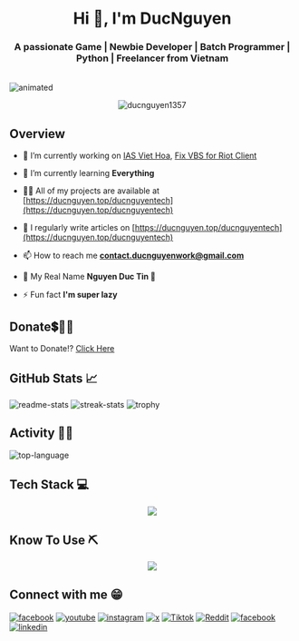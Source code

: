 <h1 align="center">Hi 👋, I'm DucNguyen</h1>
<h3 align="center">A passionate Game | Newbie Developer | Batch Programmer | Python | Freelancer from Vietnam</h3>

<br align="center">
  <img src="https://github.com/Anmol-Baranwal/Cool-GIFs-For-GitHub/assets/74038190/80728820-e06b-4f96-9c9e-9df46f0cc0a5" alt="animated" />
</br>



<p align="center"> <img src="https://komarev.com/ghpvc/?username=ducnguyen1357&label=Profile%20views&color=red&style=plastic" alt="ducnguyen1357" /> </p>

## Overview

- 🔭 I’m currently working on [IAS Viet Hoa](https://github.com/DucNguyen1357/IDM-Activation-Script-Viet-Hoa), [Fix VBS for Riot Client](https://github.com/DucNguyen1357/Fix-VBS-for-Riot-Client)

- 🌱 I’m currently learning **Everything**

- 👨‍💻 All of my projects are available at [https://ducnguyen.top/ducnguyentech](https://ducnguyen.top/ducnguyentech)

- 📝 I regularly write articles on [https://ducnguyen.top/ducnguyentech](https://ducnguyen.top/ducnguyentech)

- 📫 How to reach me **contact.ducnguyenwork@gmail.com**

- 💬 My Real Name **Nguyen Duc Tin 🤣**

- ⚡ Fun fact **I'm super lazy**

## Donate💲🤝💖

Want to Donate!? [Click Here](https://ducnguyen.top/ducnguyentech/donate)

## GitHub Stats 📈

![readme-stats](https://github-readme-stats.vercel.app/api?username=ducnguyen1357&show_icons=true&locale=en&theme=tokyonight&rank_icon=percentile&hide_border=true&align=left)
![streak-stats](https://github-readme-streak-stats.herokuapp.com/?user=ducnguyen1357&theme=tokyonight&hide_border=true&align=right)
![trophy](https://github-profile-trophy.vercel.app/?username=ducnguyen1357&theme=algolia&rank=-C,-B&margin-w=3&no-frame=true&align=center)

## Activity 👩‍💻

![top-language](https://github-readme-stats.vercel.app/api/top-langs?username=ducnguyen1357&count_private=true&show_icons=true&locale=en&layout=pie&theme=tokyonight&hide_border=true)

## Tech Stack 💻

<p align="center">
  <a href="https://skillicons.dev">
    <img src="https://skillicons.dev/icons?i=blender,c,cs,cpp,dotnet,firebase,gcp,heroku,html,css,java,js,linux,mongodb,mysql,sqlite,nginx,nodejs,py,unity,unreal" />
  </a>
</p>

## Know To Use ⛏️

<p align="center">
  <a href="https://skillicons.dev">
    <img src="https://skillicons.dev/icons?i=windows,ps,pr,ae,au,vscode,visualstudio,replit,notion,github,codepen,stackoverflow,wordpress,sublime" />
  </a>
</p>

## Connect with me 😁

<div>
<a href="https://fb.com/ducnguyenzzzz" target="blank"><img align="center" src="https://img.shields.io/badge/Facebook-1877F2?style=for-the-badge&logo=facebook&logoColor=white" alt="facebook"/></a>
<a href="https://www.youtube.com/c/@ducnguyendanghe" target="blank"><img align="center" src="https://img.shields.io/badge/Youtube-FF0000?style=for-the-badge&logo=Youtube&logoColor=white" alt="youtube"/></a>
<a href="https://instagram.com/ducnguyen1357.official" target="blank"><img align="center" src="https://img.shields.io/badge/Instagram-C13584?style=for-the-badge&logo=instagram&logoColor=white" alt="instagram"/></a>
<a href="https://twitter.com/ducnguyen1357" target="blank"><img align="center" src="https://img.shields.io/badge/Twitter-14171A?style=for-the-badge&logo=x&logoColor=white" alt="x"/></a>
<a href="https://www.tiktok.com/@ducnguyen1357official" target="blank"><img align="center" src="https://img.shields.io/badge/Tiktok-000000?style=for-the-badge&logo=tiktok&logoColor=white" alt="Tiktok"/></a>
<a href="https://www.reddit.com/user/DucNguyen_Official" target="blank"><img align="center" src="https://img.shields.io/badge/Reddit-FF5700?style=for-the-badge&logo=reddit&logoColor=white" alt="Reddit"/></a>
<a href="https://stackoverflow.com/users/19353623" target="blank"><img align="center" src="https://img.shields.io/badge/Stack_Overflow-FE7A16?style=for-the-badge&logo=stack-overflow&logoColor=white" alt="facebook"/></a>
<a href="https://linkedin.com/in/ducnguyen1357" target="blank"><img align="center" src="https://img.shields.io/badge/LinkedIn-0077B5?style=for-the-badge&logo=linkedin&logoColor=white" alt="linkedin"/></a>
</div>
